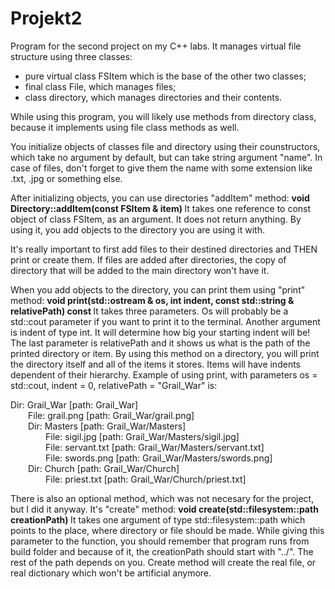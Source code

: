 # Projekt2 
Program for the second project on my C++ labs. It manages virtual file structure using three classes: 
- pure virtual class FSItem which is the base of the other two classes;
- final class File, which manages files;
- class directory, which manages directories and their contents.

While using this program, you will likely use methods from directory class, because it implements using file class methods as well. 

You initialize objects of classes file and directory using their counstructors, which take no argument by default, but can take string argument "name". In case of files, don't forget to give them the name with some extension like .txt, .jpg or something else.

After initializing objects, you can use directories "addItem" method:
    <b> void Directory::addItem(const FSItem & item) </b>
It takes one reference to const object of class FSItem, as an argument. It does not return anything.
By using it, you add objects to the directory you are using it with. 

It's really important to first add files to their destined directories and THEN print or create them.
If files are added after directories, the copy of directory that will be added to the main directory won't have it.


When you add objects to the directory, you can print them using "print" method:
    <b> void print(std::ostream & os, int indent, const std::string & relativePath) const </b>
It takes three parameters. Os will probably be a std::cout parameter if you want to print it to the terminal. Another argument is indent of type int. It will determine how big your starting indent will be! The last parameter is relativePath and it shows us what is the path of the printed directory or item.
By using this method on a directory, you will print the directory itself and all of the items it stores. Items will have indents dependent of their hierarchy.
Example of using print, with parameters os = std::cout, indent = 0, relativePath = "Grail_War" is:


Dir: Grail_War [path: Grail_War]<br/>
	&emsp;&emsp;File: grail.png [path: Grail_War/grail.png]<br/>
	&emsp;&emsp;Dir: Masters [path: Grail_War/Masters]<br/>
		&emsp;&emsp;&emsp;&emsp;File: sigil.jpg [path: Grail_War/Masters/sigil.jpg]<br/>
		&emsp;&emsp;&emsp;&emsp;File: servant.txt [path: Grail_War/Masters/servant.txt]<br/>
		&emsp;&emsp;&emsp;&emsp;File: swords.png [path: Grail_War/Masters/swords.png]<br/>
	&emsp;&emsp;Dir: Church [path: Grail_War/Church]<br/>
		&emsp;&emsp;&emsp;&emsp;File: priest.txt [path: Grail_War/Church/priest.txt]<br/>


There is also an optional method, which was not necesary for the project, but I did it anyway. It's "create" method:
<b> void create(std::filesystem::path creationPath) </b>
It takes one argument of type std::filesystem::path which points to the place, where directory or file should be made. While giving this parameter to the function, you should remember that program runs from build folder and because of it, the creationPath should start with "../". The rest of the path depends on you.
Create method will create the real file, or real dictionary which won't be artificial anymore.

